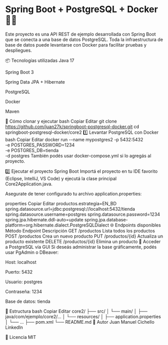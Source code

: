 # Spring Boot + PostgreSQL + Docker 🐘🚀

Este proyecto es una API REST de ejemplo desarrollada con Spring Boot que se conecta a una base de datos PostgreSQL. Toda la infraestructura de base de datos puede levantarse con Docker para facilitar pruebas y despliegues.

📦 Tecnologías utilizadas
Java 17

Spring Boot 3

Spring Data JPA + Hibernate

PostgreSQL

Docker

Maven

🚀 Cómo clonar y ejecutar
bash
Copiar
Editar
git clone https://github.com/juan27k/springboot-postgresql-docker.git
cd springboot-postgresql-docker/core2
1️⃣ Levantar PostgreSQL con Docker
bash
Copiar
Editar
docker run --name mypostgres2 -p 5432:5432 \
-e POSTGRES_PASSWORD=1234 \
-e POSTGRES_DB=tienda \
-d postgres
También podés usar docker-compose.yml si lo agregás al proyecto.

2️⃣ Ejecutar el proyecto Spring Boot
Importá el proyecto en tu IDE favorito (Eclipse, IntelliJ, VS Code) y ejecutá la clase principal Core2Application.java.

Asegurate de tener configurado tu archivo application.properties:

properties
Copiar
Editar
productos.estrategia=EN_BD
spring.datasource.url=jdbc:postgresql://localhost:5432/tienda
spring.datasource.username=postgres
spring.datasource.password=1234
spring.jpa.hibernate.ddl-auto=update
spring.jpa.database-platform=org.hibernate.dialect.PostgreSQLDialect
🌐 Endpoints disponibles
Método	Endpoint	Descripción
GET	/productos	Lista todos los productos
POST	/productos	Crea un nuevo producto
PUT	/productos/{id}	Actualiza un producto existente
DELETE	/productos/{id}	Elimina un producto
🐘 Acceder a PostgreSQL vía GUI
Si deseás administrar la base gráficamente, podés usar PgAdmin o DBeaver:

Host: localhost

Puerto: 5432

Usuario: postgres

Contraseña: 1234

Base de datos: tienda

📂 Estructura
bash
Copiar
Editar
core2/
├── src/
│   └── main/
│       ├── java/com/ejemplo/core2/...
│       └── resources/
│           ├── application.properties
│           └── ...
├── pom.xml
└── README.md
🧑 Autor
Juan Manuel Cichello
LinkedIn

📄 Licencia
MIT

